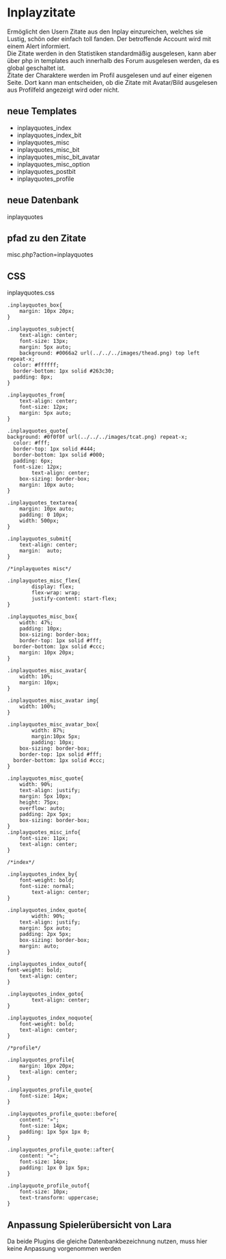 # Inplayzitate
Ermöglicht den Usern Zitate aus den Inplay einzureichen, welches sie Lustig, schön oder einfach toll fanden. Der betroffende Account wird mit einem Alert informiert. <br />
Die Zitate werden in den Statistiken standardmäßig ausgelesen, kann aber über php in templates auch innerhalb des Forum ausgelesen werden, da es global geschaltet ist. <br />
Zitate der Charaktere werden im Profil ausgelesen und auf einer eigenen Seite. Dort kann man entscheiden, ob die Zitate mit Avatar/Bild ausgelesen aus Profilfeld angezeigt wird oder nicht.

## neue Templates
- inplayquotes_index 	
- inplayquotes_index_bit 	
- inplayquotes_misc 	
- inplayquotes_misc_bit 	
- inplayquotes_misc_bit_avatar 	
- inplayquotes_misc_option 	
- inplayquotes_postbit 	
- inplayquotes_profile

## neue Datenbank
inplayquotes

## pfad zu den Zitate
misc.php?action=inplayquotes

## CSS
inplayquotes.css

```
.inplayquotes_box{
	margin: 10px 20px;	
}

.inplayquotes_subject{
	text-align: center;
	font-size: 13px;
	margin: 5px auto;
	background: #0066a2 url(../../../images/thead.png) top left repeat-x;
  color: #ffffff;
  border-bottom: 1px solid #263c30;
  padding: 8px;
}

.inplayquotes_from{
	text-align: center;
	font-size: 12px;
	margin: 5px auto;
}

.inplayquotes_quote{
background: #0f0f0f url(../../../images/tcat.png) repeat-x;
  color: #fff;
  border-top: 1px solid #444;
  border-bottom: 1px solid #000;
  padding: 6px;
  font-size: 12px;
		text-align: center;
	box-sizing: border-box;
	margin: 10px auto;
}

.inplayquotes_textarea{
	margin: 10px auto;
	padding: 0 10px;
	width: 500px;
}

.inplayquotes_submit{
	text-align: center;
	margin:  auto;
}

/*inplayquotes misc*/

.inplayquotes_misc_flex{
		display: flex;
		flex-wrap: wrap;
		justify-content: start-flex;
}

.inplayquotes_misc_box{
	width: 47%;
	padding: 10px;
	box-sizing: border-box;
	border-top: 1px solid #fff;
  border-bottom: 1px solid #ccc;
	margin: 10px 20px;
}

.inplayquotes_misc_avatar{
	width: 10%;
	margin: 10px;
}

.inplayquotes_misc_avatar img{
	width: 100%;	
}

.inplayquotes_misc_avatar_box{
		width: 87%;
		margin:10px 5px;
		padding: 10px;
	box-sizing: border-box;
	border-top: 1px solid #fff;
  border-bottom: 1px solid #ccc;
}

.inplayquotes_misc_quote{
	width: 90%;
	text-align: justify;
	margin: 5px 10px;
	height: 75px;
	overflow: auto;
	padding: 2px 5px;
	box-sizing: border-box;
}
.inplayquotes_misc_info{
	font-size: 11px;
	text-align: center;
}

/*index*/

.inplayquotes_index_by{
	font-weight: bold;
	font-size: normal;
		text-align: center;
}

.inplayquotes_index_quote{
		width: 90%;
	text-align: justify;
	margin: 5px auto;
	padding: 2px 5px;
	box-sizing: border-box;
	margin: auto;
}

.inplayquotes_index_outof{
font-weight: bold;
	text-align: center;
}

.inplayquotes_index_goto{
		text-align: center;
}

.inplayquotes_index_noquote{
	font-weight: bold;
	text-align: center;
}

/*profile*/

.inplayquotes_profile{
	margin: 10px 20px;
	text-align: center;
}

.inplayquotes_profile_quote{
	font-size: 14px;
}

.inplayquotes_profile_quote::before{
	content: "»";
	font-size: 14px;
	padding: 1px 5px 1px 0;
}

.inplayquotes_profile_quote::after{
	content: "«";
	font-size: 14px;
	padding: 1px 0 1px 5px;
}

.inplayquote_profile_outof{
	font-size: 10px;
	text-transform: uppercase;
}
```

## Anpassung Spielerübersicht von Lara
Da beide Plugins die gleiche Datenbankbezeichnung nutzen, muss hier keine Anpassung vorgenommen werden
